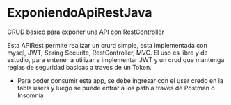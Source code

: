 # ExponiendoApiRestJava
CRUD basico para exponer una API con RestController 

Esta APIRest permite realizar un crurd simple, esta implementada con mysql, JWT, Spring Securite, RestController, MVC.
El uso es libre y de estudio, para entener a utilizar e implementar JWT y un crud que mantenga reglas de seguridad basicas a traves de un Token.
* Para poder consumir esta app, se debe ingresar con el user credo en la tabla users y luego se puede entrar a los path a traves de Postman o Insomnia
